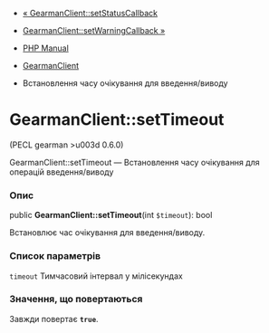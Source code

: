 - [«
GearmanClient::setStatusCallback](gearmanclient.setstatuscallback.md)
- [GearmanClient::setWarningCallback
»](gearmanclient.setwarningcallback.md)

- [PHP Manual](index.md)
- [GearmanClient](class.gearmanclient.md)
- Встановлення часу очікування для введення/виводу

# GearmanClient::setTimeout

(PECL gearman \>u003d 0.6.0)

GearmanClient::setTimeout — Встановлення часу очікування для операцій
введення/виводу

### Опис

public **GearmanClient::setTimeout**(int `$timeout`): bool

Встановлює час очікування для введення/виводу.

### Список параметрів

`timeout`
Тимчасовий інтервал у мілісекундах

### Значення, що повертаються

Завжди повертає **`true`**.
